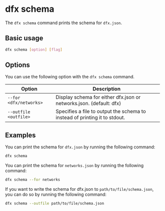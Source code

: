 # dfx schema

The `dfx schema` command prints the schema for `dfx.json`.

## Basic usage

``` bash
dfx schema [option] [flag]
```

## Options

You can use the following option with the `dfx schema` command.

| Option                 | Description                                                                                                       |
|------------------------|-------------------------------------------------------------------------------------------------------------------|
| `--for <dfx/networks>` | Display schema for either dfx.json or networks.json. (default: dfx) |
| `--outfile <outfile>`  | Specifies a file to output the schema to instead of printing it to stdout. |

## Examples

You can print the schema for `dfx.json` by running the following command:

``` bash
dfx schema
```

You can print the schema for `networks.json` by running the following command:

``` bash
dfx schema --for networks
```

If you want to write the schema for dfx.json to `path/to/file/schema.json`, you can do so by running the following command:

``` bash
dfx schema --outfile path/to/file/schema.json
```
